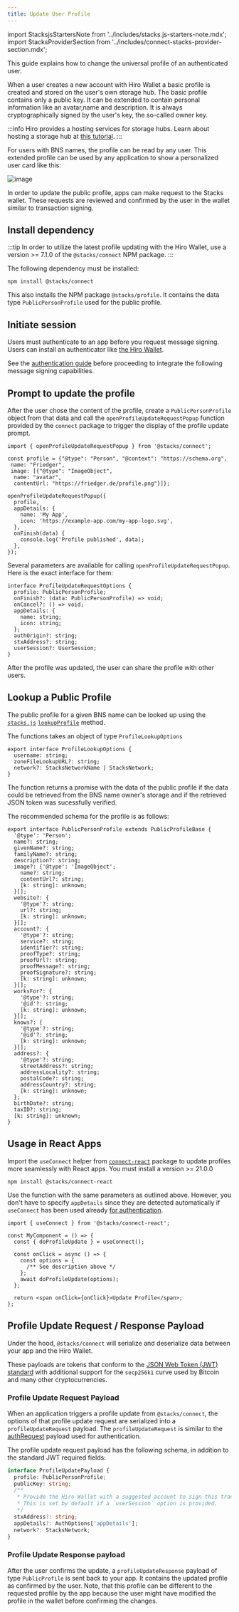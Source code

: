 ```yaml
---
title: Update User Profile
---
```

import StacksjsStartersNote from '../includes/stacks.js-starters-note.mdx';
import StacksProviderSection from '../includes/connect-stacks-provider-section.mdx';

<StacksjsStartersNote/>

This guide explains how to change the universal profile of an authenticated user.

When a user creates a new account with Hiro Wallet a basic profile is created and stored on the user's own storage hub. The basic profile contains 
only a public key. It can be extended to contain personal information like an avatar,name and description. It is always cryptographically signed by the user's key, the so-called owner key.

:::info
Hiro provides a hosting services for storage hubs. Learn about hosting a storage hub at [this tutorial](https://docs.hiro.so/tutorials/gaia-amazon-deploy).
:::

For users with BNS names, the profile can be read by any user. This extended profile can be used by any application to show a personalized user card
like this:

![image](https://user-images.githubusercontent.com/1449049/215344771-455d3345-b890-49d0-9cfa-fd1f92bf5b1e.png)

In order to update the public profile, apps can make request to the Stacks wallet. These requests are reviewed and confirmed by the user in the wallet similar to transaction signing. 

## Install dependency
:::tip
In order to utilize the latest profile updating with the Hiro Wallet, use a version >= 7.1.0 of the `@stacks/connect` NPM package.
:::

The following dependency must be installed:

```
npm install @stacks/connect
```

This also installs the NPM package `@stacks/profile`. It contains the data type `PublicPersonProfile` used for the public profile. 

## Initiate session

Users must authenticate to an app before you request message signing. Users can install an authenticator like [the Hiro Wallet](https://www.hiro.so/wallet/install-web).

See the [authentication guide](https://docs.hiro.so/build-apps/authentication) before proceeding to integrate the following message signing capabilities.

## Prompt to update the profile

After the user chose the content of the profile, create a `PublicPersonProfile` object from that data and call the `openProfileUpdateRequestPopup` function provided by the `connect`  package to trigger the display of the profile update prompt.

```tsx
import { openProfileUpdateRequestPopup } from '@stacks/connect';

const profile = {"@type": "Person", "@context": "https://schema.org", 
 name: "Friedger", 
 image: [{"@type": "ImageObject", 
  name: "avatar", 
  contentUrl: "https://friedger.de/profile.png"}]};
  
openProfileUpdateRequestPopup({
  profile,
  appDetails: {
    name: 'My App',
    icon: 'https://example-app.com/my-app-logo.svg',
  },
  onFinish(data) {
    console.log('Profile published', data);
  },
});
```

Several parameters are available for calling `openProfileUpdateRequestPopup`. Here is the exact interface for them:
```tsx
interface ProfileUpdateRequestOptions {
  profile: PublicPersonProfile;
  onFinish?: (data: PublicPersonProfile) => void;
  onCancel?: () => void;
  appDetails: {
    name: string;
    icon: string;
  };
  authOrigin?: string;
  stxAddress?: string;
  userSession?: UserSession;
}
```

After the profile was updated, the user can share the profile with other users. 

## Lookup a Public Profile

The public profile for a given BNS name can be looked up using
the [`stacks.js`](https://github.com/hirosystems/stacks.js) [`lookupProfile`](https://stacks.js.org/functions/_stacks_auth.lookupProfile) method.

The functions takes an object of type `ProfileLookupOptions`

```tsx
export interface ProfileLookupOptions {
  username: string;
  zoneFileLookupURL?: string;
  network?: StacksNetworkName | StacksNetwork;
}
```

The function returns a promise with the data of the public profile if the data could be retrieved from the BNS name owner's storage and if the retrieved JSON token was sucessfully verified.

The recommended schema for the profile is as follows:
```tsx
export interface PublicPersonProfile extends PublicProfileBase {
  '@type': 'Person';
  name?: string;
  givenName?: string;
  familyName?: string;
  description?: string;
  image?: {'@type': 'ImageObject';
    name?: string;
    contentUrl?: string;
    [k: string]: unknown;
  }[];
  website?: {
    '@type'?: string;
    url?: string;
    [k: string]: unknown;
  }[];
  account?: {
    '@type'?: string;
    service?: string;
    identifier?: string;
    proofType?: string;
    proofUrl?: string;
    proofMessage?: string;
    proofSignature?: string;
    [k: string]: unknown;
  }[];
  worksFor?: {
    '@type'?: string;
    '@id'?: string;
    [k: string]: unknown;
  }[];
  knows?: {
    '@type'?: string;
    '@id'?: string;
    [k: string]: unknown;
  }[];
  address?: {
    '@type'?: string;
    streetAddress?: string;
    addressLocality?: string;
    postalCode?: string;
    addressCountry?: string;
    [k: string]: unknown;
  };
  birthDate?: string;
  taxID?: string;
  [k: string]: unknown;
}
```
## Usage in React Apps

Import the `useConnect` helper from [`connect-react`](https://github.com/hirosystems/connect) package to update profiles more seamlessly with React apps.
You must install a version >= 21.0.0

```
npm install @stacks/connect-react
```

Use the function with the same parameters as outlined above. However, you don't have to specify `appDetails` since they are detected automatically if `useConnect` has been used already [for authentication](/build-apps/authentication#usage-in-react-apps).

```tsx
import { useConnect } from '@stacks/connect-react';

const MyComponent = () => {
  const { doProfileUpdate } = useConnect();

  const onClick = async () => {
    const options = {
      /** See description above */
    };
    await doProfileUpdate(options);
  };

  return <span onClick={onClick}>Update Profile</span>;
};
```

## Profile Update Request / Response Payload

Under the hood, `@stacks/connect` will serialize and deserialize data between your app and the Hiro Wallet.

These payloads are tokens that conform to the [JSON Web Token (JWT) standard](https://tools.ietf.org/html/rfc7519) with additional support for the `secp256k1` curve used by Bitcoin and many other cryptocurrencies.

### Profile Update Request Payload

When an application triggers a profile update from `@stacks/connect`, the options of that profile update request are serialized into a `profileUpdateRequest` payload. The `profileUpdateRequest` is similar to the [authRequest](https://docs.hiro.so/build-apps/authentication#authrequest-payload-schema) payload used for authentication.

The profile update request payload has the following schema, in addition to the standard JWT required fields:

```ts
interface ProfileUpdatePayload {
  profile: PublicPersonProfile;
  publicKey: string;
  /**
   * Provide the Hiro Wallet with a suggested account to sign this transaction with.
   * This is set by default if a `userSession` option is provided.
   */
  stxAddress?: string;
  appDetails?: AuthOptions['appDetails'];
  network?: StacksNetwork;
}
```

### Profile Update Response payload

After the user confirms the update, a `profileUpdateResponse` payload of type `PublicProfile` is sent back to your app. It contains the updated profile as confirmed by the user. Note, that this profile can be different to the requested profile by the app because the user might have modified the profile in the wallet before confirming the changes.


<StacksProviderSection/>
